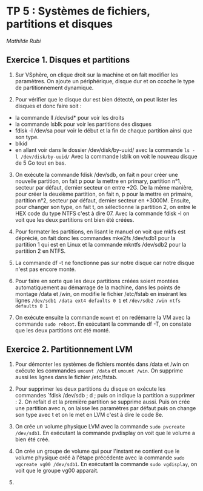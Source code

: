 # TP 5 : Systèmes de fichiers, partitions et disques
*Mathilde Rubi*

## Exercice 1. Disques et partitions

1. Sur VSphère, on clique droit sur la machine et on fait modifier les paramètres. On ajoute un périphérique, disque dur et on ccoche le type de partitionnement dynamique.

2. Pour vérifier que le disque dur est bien détecté, on peut lister les disques et donc faire soit :
- la commande ll /dev/sd* pour voir les droits
- la commande lsblk pour voir les partitions des disques
- fdisk -l /dev/sa pour voir le début et la fin de chaque partition ainsi que son type.
- blkid
- en allant voir dans le dossier /dev/disk/by-uuid/ avec la commande `ls -l /dev/disk/by-uuid/`
Avec la commande lsblk on voit le nouveau disque de 5 Go tout en bas.

3. On exécute la commande fdisk /dev/sdb, on fait n pour créer une nouvelle partition, on fait p pour la mettre en primary, partition n°1, secteur par défaut, dernier secteur on entre +2G. De la même manière, pour créer la deuxième partition, on fait n, p pour la mettre en primaire, partition n°2, secteur par défaut, dernier secteur en +3000M. Ensuite, pour changer son type, on fait t, on sélectionne la partition 2, on entre le HEX code du type NTFS c'est à dire 07. Avec la commande fdisk -l on voit que les deux partitions ont bien été créées.

4. Pour formater les partitions, en lisant le manuel on voit que mkfs est déprécié, on fait donc les commandes mke2fs /dev/sdb1 pour la partition 1 qui est en Linux et la commande mkntfs /dev/sdb2 pour la partition 2 en NTFS.

5. La commande df -t ne fonctionne pas sur notre disque car notre disque n'est pas encore monté.

6. Pour faire en sorte que les deux partitions créées soient montées automatiquement au démarrage de la machine, dans les points de montage /data et /win, on modifie le fichier /etc/fstab en insérant les lignes `/dev/sdb1 /data ext4 defaults 0 1` et `/dev/sdb2 /win ntfs defaults 0 1`

7. On exécute ensuite la commande `mount` et on redémarre la VM avec la commande `sudo reboot`. En exécutant la commande df -T, on constate que les deux partitions ont été monté.

## Exercice 2. Partitionnement LVM

1. Pour démonter les systèmes de fichiers montés dans /data et /win on exécute les commandes `umount /data` et `umount /win`. On supprime aussi les lignes dans le fichier /etc/fstab.

2. Pour supprimer les deux partitions du disque on exécute les commandes `fdisk /dev/sdb ; d ; puis on indique la partition a supprimer : 2. On refait d et la première partition se supprime aussi. Puis on crée une partition avec n, on laisse les paramètres par défaut puis on change son type avec t et on le met en LVM c'est à dire le code 8e.

3. On crée un volume physique LVM avec la commande `sudo pvcreate /dev/sdb1`. En exécutant la commande pvdisplay on voit que le volume a bien été créé.

4. On crée un groupe de volume qui pour l'instant ne contient que le volume physique créé à l'étape précédente avec la commande `sudo vgcreate vg00 /dev/sdb1`. En exécutant la commande `sudo vgdisplay`, on voit que le groupe vg00 apparait.

5.

